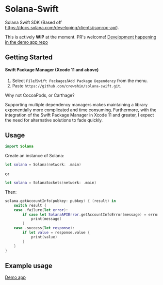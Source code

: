 # Solana-Swift

Solana Swift SDK (Based off https://docs.solana.com/developing/clients/jsonrpc-api).

This is actively **WIP** at the moment. PR's welcome! [Development happening in the demo app repo](https://github.com/crewshin/solana-swift-demo-app)


## Getting Started

#### Swift Package Manager (Xcode 11 and above)
1. Select `File`/`Swift Packages`/`Add Package Dependency` from the menu.
2. Paste `https://github.com/crewshin/solana-swift.git`.

Why not CocoaPods, or Carthage?

Supporting multiple dependency managers makes maintaining a library exponentially more complicated and time consuming. Furthermore, with the integration of the Swift Package Manager in Xcode 11 and greater, I expect the need for alternative solutions to fade quickly.


## Usage

```swift
import Solana
```


Create an instance of Solana:

```swift
let solana = Solana(network: .main)
```

or 

```swift
let solana = SolanaSockets(network: .main)
```

Then:

```swift
solana.getAccountInfo(pubkey: pubkey) { (result) in
    switch result {
    case .failure(let error):
        if case let SolanaAPIError.getAccountInfoError(message) = error {
            print(message)
        }
    case .success(let response):
        if let value = response.value {
            print(value)
        }
    }
}

```


## Example usage

[Demo app](https://github.com/crewshin/solana-swift-demo-app)